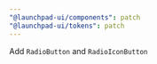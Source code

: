 ```yaml
---
"@launchpad-ui/components": patch
"@launchpad-ui/tokens": patch
---
```


Add `RadioButton` and `RadioIconButton`
